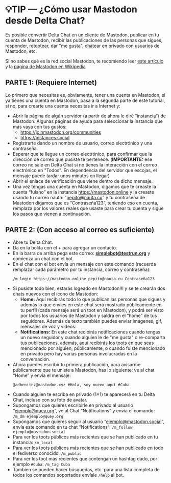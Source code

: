 # 💡TIP — ¿Cómo usar Mastodon desde Delta Chat?

Es posible convertir Delta Chat en un cliente de Mastodon, publicar en tu cuenta de Mastodon, recibir las publicaciones de las personas que sigues, responder,
retootear, dar "me gusta", chatear en privado con usuarios de Mastodon, etc.

Si no sabes qué es la red social Mastodon, te recomiendo leer [este artículo](https://writefreely.public.cat/adbenitez/mastodon-alternativa-libre-a-twitter) y la
[página de Mastodon en Wikipedia](https://es.wikipedia.org/wiki/Mastodon_(red_social))

## PARTE 1: (Requiere Internet)
Lo primero que necesitas es, obviamente, tener una cuenta en Mastodon, si ya tienes una cuenta en Mastodon, pasa a la segunda parte de este tutorial, si no, para
crearte una cuenta necesitas ir a Internet y:

* Abrir la página de algún servidor (a partir de ahora le diré “instancia“) de Mastodon. Algunas páginas de ayuda para seleccionar la instancia que más vaya con
  tus gustos:
  - https://joinmastodon.org/communities
  - https://instances.social
* Registrarte dando un nombre de usuario, correo electrónico y una contraseña.
* Esperar que te llegue un correo electrónico, para confirmar que la dirección de correo que pusiste te pertenece. (**IMPORTANTE:** ese correo no sale en Delta
  Chat si no tienes la interacción con el correo electrónico en "Todos". En dependencia del servidor que escojas, el mensaje puede tardar unos minutos en llegar)
* Abrir el enlace de verificación que viene dentro de dicho mensaje.
* Una vez tengas una cuenta en Mastodon, digamos que te creaste la cuenta “fulano” en la instancia https://mastodon.online y la creaste usando tu correo nauta:
  “pepito@nauta.cu” y tu contraseña de Mastodon digamos que es “Contraseña123“, teniendo eso en cuenta, remplaza por los valores reales que usaste para crear tu
  cuenta y sigue los pasos que vienen a continuación.

## PARTE 2: (Con acceso al correo es suficiente)

* Abre tu Delta Chat.
* Da en la bolita con el + para agregar un contacto.
* En la barra de arriba pega este correo: **simplebot@testrun.org** y comienza un chat con el bot.
* En el chat con el bot envía un mensaje con este comando (recuerda remplazar cada parámetro por tu instancia, correo y contraseña):
  ```
  /m_login https://mastodon.online pepito@nauta.cu Contraseña123
  ```
* Si pusiste todo bien, estarás logeado en Mastodon!!! y se te crearán dos chats nuevos con el ícono de Mastodon:
  - **Home:** Aquí recibirás todo lo que publican las personas que sigues y además lo que envíes en este chat será mostrado públicamente en tu perfil (cada
    mensaje será un toot en Mastodon), y podrá ser visto por todos los usuarios de Mastodon y saldrá en el “home” de tus seguidores. Además de texto también
    puedes enviar imágenes, gif, mensajes de voz y videos.
  - **Notifications:** En este chat recibirás notificaciones cuando tengas un nuevo seguidor y cuando alguien le de "me gusta" o re-comparta tus publicaciones,
    además, aquí recibirás los toots en que seas mencionado por alguien, públicamente, o cuando fuiste mencionado en privado pero hay varias personas involucradas
    en la conversación.
* Ahora puedes escribir tu primera publicación, para avisarme públicamente que te uniste a Mastodon, has lo siguiente: ve al chat “Home” y envía el mensaje:
  ```
  @adbenitez@mastodon.xyz #Hola, soy nuevo aquí #Cuba
  ```
* Cuando alguien te escriba en privado (1×1) te aparecerá en tu Delta Chat, incluso con su foto de avatar.
* Supongamos que quieres escribirle en privado al usuario “ejemplo@quey.org“, ve al Chat “Notifications” y envía el comando:
`/m_dm ejemplo@quey.org`
* Supongamos que quieres seguir al usuario “ejemplo@mastodon.social“, envía este comando en tu chat “Notifications“:
`/m_follow ejemplo@mastodon.social`
* Para ver los toots públicos más recientes que se han publicado en tu instancia:
`/m_local`
* Para ver los toots públicos más recientes que se han publicado en todo el fediverso conocido:
`/m_public`
* Para ver los toot más recientes que contengan un hashtag dado, por ejemplo `#Cuba`:
`/m_tag Cuba`
* Tambien se pueden hacer búsquedas, etc. para una lista completa de todos los comandos soportados envíale `/help` al bot.

